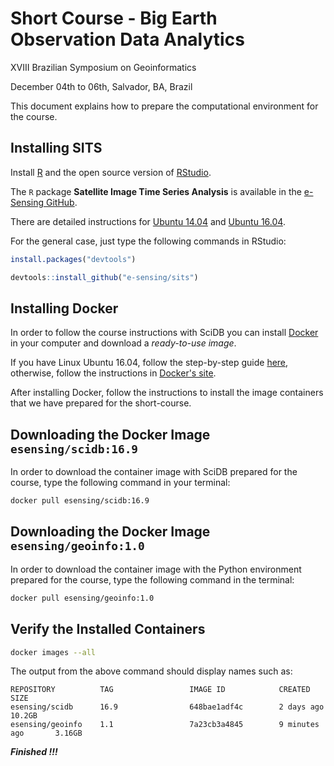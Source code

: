 # Short Course - Big Earth Observation Data Analytics

<p>XVIII Brazilian Symposium on Geoinformatics</p>
<p>December 04th to 06th, Salvador, BA, Brazil</p>

This document explains how to prepare the computational environment for the course.

## Installing SITS

Install [R](https://www.r-project.org/) and the open source version of [RStudio](https://www.rstudio.com/).

The `R` package **Satellite Image Time Series Analysis** is available in the [e-Sensing GitHub](https://github.com/e-sensing/sits).

There are detailed instructions for [Ubuntu 14.04](https://github.com/e-sensing/notebooks/blob/master/geoinfo/SITS-Install-Ubuntu-14.04.md) and [Ubuntu 16.04](https://github.com/e-sensing/notebooks/blob/master/geoinfo/SITS-Install-Ubuntu-16.04.md).

For the general case, just type the following commands in RStudio:
```R
install.packages("devtools")
```

```R
devtools::install_github("e-sensing/sits")
```


## Installing Docker

In order to follow the course instructions with SciDB you can install [Docker](https://www.docker.com) in your computer and download a *ready-to-use image*.

If you have Linux Ubuntu 16.04, follow the step-by-step guide [here](https://www.digitalocean.com/community/tutorials/como-instalar-e-usar-o-docker-no-ubuntu-16-04-pt), otherwise, follow the instructions in [Docker's site](https://www.docker.com/community-edition).

After installing Docker, follow the instructions to install the image containers that we have prepared for the short-course.


## Downloading the Docker Image `esensing/scidb:16.9`

In order to download the container image with SciDB prepared for the course, type the following command in your terminal:
```bash
docker pull esensing/scidb:16.9
```


## Downloading the Docker Image `esensing/geoinfo:1.0`

In order to download the container image with the Python environment prepared for the course, type the following command in the terminal:
```bash
docker pull esensing/geoinfo:1.0
```


## Verify the Installed Containers

```bash
docker images --all
```

The output from the above command should display names such as:
```
REPOSITORY          TAG                 IMAGE ID            CREATED             SIZE
esensing/scidb      16.9                648bae1adf4c        2 days ago          10.2GB
esensing/geoinfo    1.1                 7a23cb3a4845        9 minutes ago       3.16GB
```

***Finished !!!***
